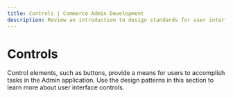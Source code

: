 ```yaml
---
title: Controls | Commerce Admin Development
description: Review an introduction to design standards for user interface controls in the Adobe Commerce and Magento Open Source Admin application.
---
```


# Controls

Control elements, such as buttons, provide a means for users to accomplish tasks in the Admin application. Use the design patterns in this section to learn more about user interface controls.
